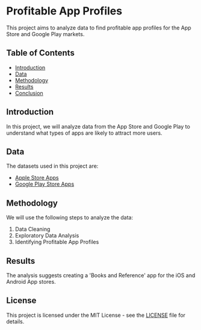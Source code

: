 # Profitable App Profiles

This project aims to analyze data to find profitable app profiles for the App Store and Google Play markets.

## Table of Contents
- [Introduction](#introduction)
- [Data](#data)
- [Methodology](#methodology)
- [Results](#results)
- [Conclusion](#conclusion)

## Introduction
In this project, we will analyze data from the App Store and Google Play to understand what types of apps are likely to attract more users.

## Data
The datasets used in this project are:
- [Apple Store Apps](link-to-dataset)
- [Google Play Store Apps](link-to-dataset)

## Methodology
We will use the following steps to analyze the data:
1. Data Cleaning
2. Exploratory Data Analysis
3. Identifying Profitable App Profiles

## Results
The analysis suggests creating a 'Books and Reference' app for the iOS and Android App stores.

## License
This project is licensed under the MIT License - see the [LICENSE](LICENSE) file for details.